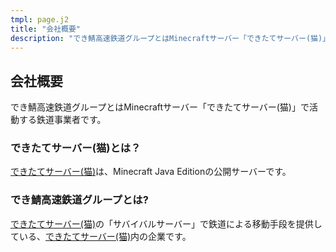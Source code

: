 ```yaml
---
tmpl: page.j2
title: "会社概要"
description: "でき鯖高速鉄道グループとはMinecraftサーバー「できたてサーバー(猫)」で活動する鉄道事業者です。"
---
```


## 会社概要

でき鯖高速鉄道グループとはMinecraftサーバー「できたてサーバー(猫)」で活動する鉄道事業者です。

### できたてサーバー(猫)とは？

[できたてサーバー(猫)](https://www.dekitateserver.com/)は、Minecraft Java Editionの公開サーバーです。

### でき鯖高速鉄道グループとは?

[できたてサーバー(猫)](https://www.dekitateserver.com/)の「サバイバルサーバー」で鉄道による移動手段を提供している、[できたてサーバー(猫)](https://www.dekitateserver.com/)内の企業です。
